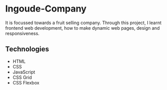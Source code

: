 # Ingoude-Company

It is focussed towards a fruit selling company. Through this project, I learnt frontend
web development, how to make dynamic web pages, design and responsiveness.

## Technologies
- HTML
- CSS
- JavaScript
- CSS Grid
- CSS Flexbox
